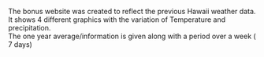 The bonus website was created to reflect the previous Hawaii weather data. 
It shows 4 different graphics with the variation of Temperature and precipitation.  
The one year average/information is given along with a period over a week ( 7 days)